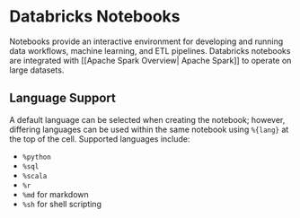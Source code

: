 # Databricks Notebooks
Notebooks provide an interactive environment for developing and running data workflows, machine learning, and ETL pipelines. Databricks notebooks are integrated with [[Apache Spark Overview| Apache Spark]] to operate on large datasets.
## Language Support
A default language can be selected when creating the notebook; however, differing languages can be used within the same notebook using `%{lang}` at the top of the cell. Supported languages include:
* `%python`
* `%sql`
* `%scala`
* `%r`
* `%md` for markdown
* `%sh` for shell scripting